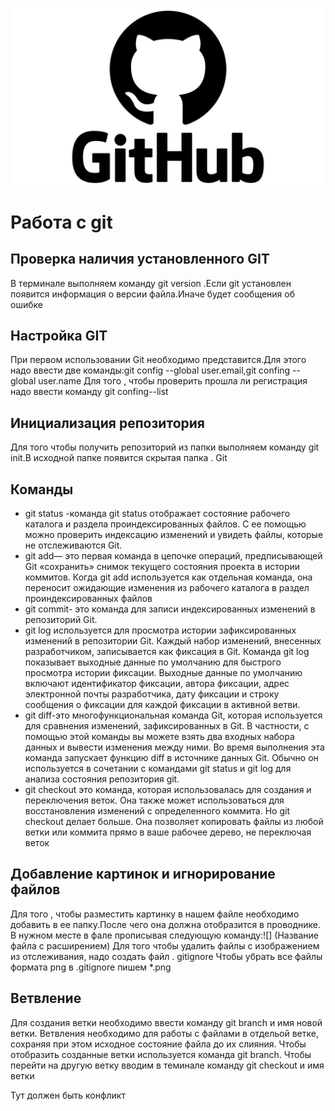 ![место логотипа](GitHub-Logo.png)
# Работа с git
##  Проверка наличия установленного GIT
В терминале выполняем  команду git version .Если git установлен появится информация о версии файла.Иначе будет сообщения об ошибке
## Настройка GIT 
При первом использовании  Git необходимо представится.Для этого надо ввести две команды:git config --global user.email,git confing --global user.name
Для того , чтобы проверить прошла ли регистрация надо ввести команду git confing--list
## Инициализация репозитория
Для того чтобы получить репозиторий из папки выполняем команду git init.В исходной 
папке появится скрытая папка . Git
## Команды
* git status -команда git status отображает состояние рабочего каталога и раздела проиндексированных файлов. С ее помощью можно проверить индексацию изменений и увидеть файлы, которые не отслеживаются Git.
* git add— это первая команда в цепочке операций, предписывающей Git «сохранить» снимок текущего состояния проекта в истории коммитов. Когда git add используется как отдельная команда, она переносит ожидающие изменения из рабочего каталога в раздел проиндексированных файлов
* git commit- это команда для записи индексированных изменений в репозиторий Git.
*  git log используется для просмотра истории зафиксированных изменений в репозитории Git. Каждый набор изменений, внесенных разработчиком, записывается как фиксация в Git.
Команда git log показывает выходные данные по умолчанию для быстрого просмотра истории фиксации.
Выходные данные по умолчанию включают идентификатор фиксации, автора фиксации, адрес электронной почты разработчика, дату фиксации и строку сообщения о фиксации для каждой фиксации в активной ветви.
* git diff-это многофункциональная команда Git, которая используется для сравнения изменений, зафиксированных в Git. В частности, с помощью этой команды вы можете взять два входных набора данных и вывести изменения между ними. Во время выполнения эта команда запускает функцию diff в источнике данных Git. Обычно он используется в сочетании с командами git status и git log для анализа состояния репозитория git. 
* git checkout  это команда, которая использовалась для создания и переключения веток. Она также может использоваться для восстановления изменений с определенного коммита. Но git checkout делает больше. Она позволяет копировать файлы из любой ветки или коммита прямо в ваше рабочее дерево, не переключая веток
## Добавление картинок  и игнорирование файлов
Для того , чтобы разместить картинку в нашем файле необходимо добавить в ее папку.После чего она должна отобразится в проводнике.
В нужном месте в фале прописывая следующую команду:![] (Название файла с расширением) 
Для того чтобы удалить файлы с изображением из отслеживания, надо создать файл . gitignore
 Чтобы убрать все файлы формата png в .gitignore пишем  *.png
## Ветвление
Для создания ветки необходимо ввести команду git branch и имя новой ветки.
Ветвления необходимо для работы с файлами в отдельой ветке, сохраняя при этом исходное состояние файла до их слияния.
Чтобы отобразить созданные ветки используется команда git branch.
Чтобы перейти на другую ветку вводим в теминале команду  git checkout и имя ветки

Тут должен быть конфликт